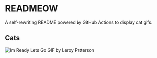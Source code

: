 # READMEOW

A self-rewriting README powered by GitHub Actions to display cat gifs.

## Cats

![Im Ready Lets Go GIF by Leroy Patterson](https://media0.giphy.com/media/CjmvTCZf2U3p09Cn0h/200.gif?cid=9acd02dasb556dwdhtf2038bptjap7tdzgt86ra7hrbza9m7&ep=v1_gifs_search&rid=200.gif&ct=g)
